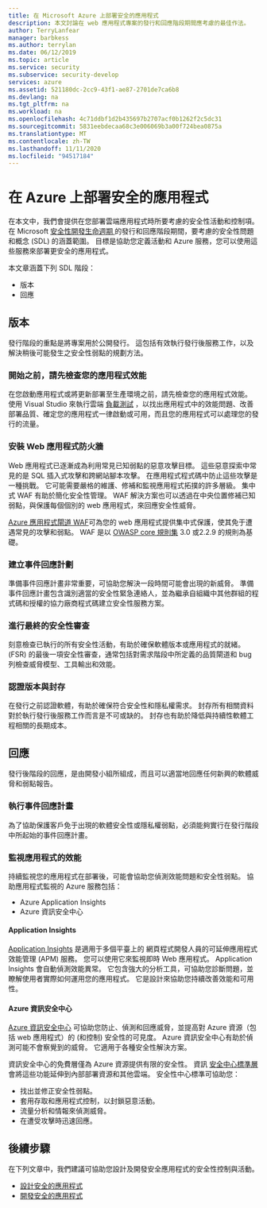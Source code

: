 ```yaml
---
title: 在 Microsoft Azure 上部署安全的應用程式
description: 本文討論在 web 應用程式專案的發行和回應階段期間應考慮的最佳作法。
author: TerryLanfear
manager: barbkess
ms.author: terrylan
ms.date: 06/12/2019
ms.topic: article
ms.service: security
ms.subservice: security-develop
services: azure
ms.assetid: 521180dc-2cc9-43f1-ae87-2701de7ca6b8
ms.devlang: na
ms.tgt_pltfrm: na
ms.workload: na
ms.openlocfilehash: 4c71ddbf1d2b435697b2707acf0b1262f2c5dc31
ms.sourcegitcommit: 5831eebdecaa68c3e006069b3a00f724bea0875a
ms.translationtype: MT
ms.contentlocale: zh-TW
ms.lasthandoff: 11/11/2020
ms.locfileid: "94517184"
---
```

# <a name="deploy-secure-applications-on-azure"></a>在 Azure 上部署安全的應用程式
在本文中，我們會提供在您部署雲端應用程式時所要考慮的安全性活動和控制項。 在 Microsoft [安全性開發生命週期 ](/previous-versions/windows/desktop/cc307891(v=msdn.10)) 的發行和回應階段期間，要考慮的安全性問題和概念 (SDL) 的涵蓋範圍。 目標是協助您定義活動和 Azure 服務，您可以使用這些服務來部署更安全的應用程式。

本文章涵蓋下列 SDL 階段：

- 版本
- 回應

## <a name="release"></a>版本
發行階段的重點是將專案用於公開發行。
這包括有效執行發行後服務工作，以及解決稍後可能發生之安全性弱點的規劃方法。

### <a name="check-your-applications-performance-before-you-launch"></a>開始之前，請先檢查您的應用程式效能

在您啟動應用程式或將更新部署至生產環境之前，請先檢查您的應用程式效能。 使用 Visual Studio 來執行雲端 [負載測試](https://www.visualstudio.com/docs/test/performance-testing/getting-started/getting-started-with-performance-testing) ，以找出應用程式中的效能問題、改善部署品質、確定您的應用程式一律啟動或可用，而且您的應用程式可以處理您的發行的流量。

### <a name="install-a-web-application-firewall"></a>安裝 Web 應用程式防火牆

Web 應用程式已逐漸成為利用常見已知弱點的惡意攻擊目標。 這些惡意探索中常見的是 SQL 插入式攻擊和跨網站腳本攻擊。 在應用程式程式碼中防止這些攻擊是一種挑戰。 它可能需要嚴格的維護、修補和監視應用程式拓撲的許多層級。 集中式 WAF 有助於簡化安全性管理。 WAF 解決方案也可以透過在中央位置修補已知弱點，與保護每個個別的 web 應用程式，來回應安全性威脅。

[Azure 應用程式閘道 WAF](../../web-application-firewall/ag/ag-overview.md)可為您的 web 應用程式提供集中式保護，使其免于遭遇常見的攻擊和弱點。 WAF 是以 [OWASP core 規則集](https://www.owasp.org/index.php/Category:OWASP_ModSecurity_Core_Rule_Set_Project) 3.0 或2.2.9 的規則為基礎。

### <a name="create-an-incident-response-plan"></a>建立事件回應計劃

準備事件回應計畫非常重要，可協助您解決一段時間可能會出現的新威脅。 準備事件回應計畫包含識別適當的安全性緊急連絡人，並為繼承自組織中其他群組的程式碼和授權的協力廠商程式碼建立安全性服務方案。

### <a name="conduct-a-final-security-review"></a>進行最終的安全性審查

刻意檢查已執行的所有安全性活動，有助於確保軟體版本或應用程式的就緒。  (FSR) 的最後一項安全性審查，通常包括對需求階段中所定義的品質閘道和 bug 列檢查威脅模型、工具輸出和效能。

### <a name="certify-release-and-archive"></a>認證版本與封存

在發行之前認證軟體，有助於確保符合安全性和隱私權需求。 封存所有相關資料對於執行發行後服務工作而言是不可或缺的。 封存也有助於降低與持續性軟體工程相關的長期成本。

## <a name="response"></a>回應
發行後階段的回應，是由開發小組所組成，而且可以適當地回應任何新興的軟體威脅和弱點報告。

### <a name="execute-the-incident-response-plan"></a>執行事件回應計畫

為了協助保護客戶免于出現的軟體安全性或隱私權弱點，必須能夠實行在發行階段中所起始的事件回應計畫。

### <a name="monitor-application-performance"></a>監視應用程式的效能

持續監視您的應用程式在部署後，可能會協助您偵測效能問題和安全性弱點。
協助應用程式監視的 Azure 服務包括：

  - Azure Application Insights
  - Azure 資訊安全中心

#### <a name="application-insights"></a>Application Insights

[Application Insights](../../azure-monitor/app/app-insights-overview.md) 是適用于多個平臺上的 網頁程式開發人員的可延伸應用程式效能管理 (APM) 服務。 您可以使用它來監視即時 Web 應用程式。 Application Insights 會自動偵測效能異常。 它包含強大的分析工具，可協助您診斷問題，並瞭解使用者實際如何運用您的應用程式。 它是設計來協助您持續改善效能和可用性。

#### <a name="azure-security-center"></a>Azure 資訊安全中心

[Azure 資訊安全中心](../../security-center/security-center-introduction.md) 可協助您防止、偵測和回應威脅，並提高對 Azure 資源（包括 web 應用程式）的 (和控制) 安全性的可見度。 Azure 資訊安全中心有助於偵測可能不會察覺到的威脅。 它適用于各種安全性解決方案。

資訊安全中心的免費層僅為 Azure 資源提供有限的安全性。 資訊 [安全中心標準層](../../security-center/security-center-get-started.md) 會將這些功能延伸到內部部署資源和其他雲端。
安全性中心標準可協助您：

  - 找出並修正安全性弱點。
  - 套用存取和應用程式控制，以封鎖惡意活動。
  - 流量分析和情報來偵測威脅。
  - 在遭受攻擊時迅速回應。

## <a name="next-steps"></a>後續步驟
在下列文章中，我們建議可協助您設計及開發安全應用程式的安全性控制與活動。

- [設計安全的應用程式](secure-design.md)
- [開發安全的應用程式](secure-develop.md)